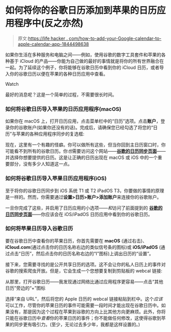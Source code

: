 # 如何将你的谷歌日历添加到苹果的日历应用程序中(反之亦然)

> 原文:[https://life hacker . com/how-to-add-your-Google-calendar-to-apple-calendar-app-1844498638](https://lifehacker.com/how-to-add-your-google-calendar-to-apples-calendar-app-1844498638)

如果你生活在多种服务和电脑之间——例如，使用谷歌的数字工具套件和苹果的各种基于 iCloud 的产品——你能为自己做的最好的事情就是将你的所有世界融合在一起。为了延续这个例子，你将能够在谷歌日历中看到你的 iCloud 日历，或者导入你的谷歌日历以便在苹果的各种日历应用中查看。

Watch

最好的消息呢？这是一个简单的过程，不需要很长时间。

### 如何将谷歌日历导入苹果的日历应用程序(macOS)

如果你在 macOS 上，打开日历应用，点击菜单栏中的“日历”选项。点击**账户**，登录你的谷歌账户(如果你还没有的话)。完成后，请确保您已经勾选了将您的“日历”与苹果的各种应用程序同步的复选框:

现在，这里有一个有趣的怪癖。你可以做所有这些，但当你回到主日历窗口时，你可能看不到所有的谷歌日历。你*也*需要访问这个网站——[**谷歌的日历同步页面**](https://calendar.google.com/calendar/syncselect)——并选择你想要提供的日历。这是让正确的日历出现在 macOS 或 iOS 中的一个重要部分，没有多少人知道这一点。

### **如何将谷歌日历导入苹果日历应用程序(iOS)**

至于将你的谷歌日历同步到 iOS 系统 T1 或 T2 iPadOS T3，你要做的事情的原理是一样的。然而，你需要通过**设置>日历>账户>添加账户**来连接你的谷歌账户。

一旦你完成了这些，并启用了日历应用的小选项——*和*访问了前面提到的 [**谷歌的日历同步页面**](https://calendar.google.com/calendar/syncselect)——你应该会在 iOS/iPadOS 日历应用中看到你的谷歌日历。

### **如何将苹果日历导入谷歌日历**

要在谷歌日历中查看你的苹果日历，你首先需要在 **macOS** (通过右击)、**iCloud.com**(通过点击你的日历名称右边的类似信号条的图标)或 **iOS/iPadOS** (通过点击“日历”，然后点击你的日历名称右边的“I”图标)上调出日历的“设置”。

接下来，您需要寻找的是公开共享日历的选项。这不会让你的私人日历上的事件对谷歌的搜索爬虫开放。但是，它会生成一个您想要复制到剪贴板的 webcal 链接:

从那里，打开谷歌日历——我发现通过网络比通过应用程序更容易——点击“其他日历”旁边的“+”图标

选择“来自 URL”，然后将您的 Apple 日历的 webcal 链接粘贴到栏中。这个*应该*可以工作，尽管你的苹果日历的事件可能需要一段时间才能出现在谷歌日历中。如果没有，那是因为这个过程在苹果到谷歌的方向上比其他方向更麻烦。此外，你将只能在谷歌日历中*查看*你的苹果日历的事件；你不能做任何修改，这使得谷歌到苹果的同步更有吸引力。(至少，无论过去多少年，我都是这样设置的。)